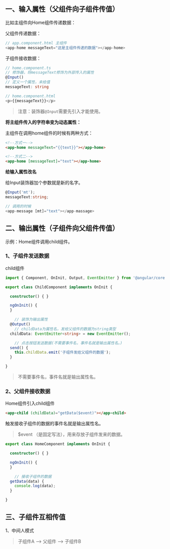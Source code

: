 ## 一、输入属性（父组件向子组件传值）

比如主组件向Home组件传递数据：

父组件传递数据：

```js
// app.component.html 主组件
<app-home messageText="这是主组件传递的数据"></app-home>
```

子组件接收数据：

```typescript
// home.component.ts
// 修饰器，将messageText修饰为外部传入的属性
@Input()
// 定义一个属性，未给值
messageText: string

// home.component.html
<p>{{messageText}}</p>
```

> 注意：装饰器`@Input`需要先引入才能使用。



**将主组件传入的字符串变为动态属性：**

主组件在调用home组件的时候有两种方式：

```html
<!--方式一-->
<app-home messageText="{{text}}"></app-home>

<!--方式二-->
<app-home [messageText]="text"></app-home>
```



**给输入属性改名**

给Input装饰器加个参数就是新的名字。

```typescript
@Input('mt');
messageText:string;

// 调用的时候
<app-message [mt]="text"></app-massage>
```



## 二、输出属性（子组件向父组件传值）

示例：Home组件调用child组件。



### 1、子组件发送数据

child组件

```typescript
import { Component, OnInit, Output, EventEmitter } from '@angular/core';

export class ChildComponent implements OnInit {

  constructor() { }

  ngOnInit() {
  }

    // 装饰为输出属性
  @Output()
    // childData为属性名，发给父组件的数据为string类型
  childData: EventEmitter<string> = new EventEmitter();

    // 点击按钮发送数据(不需要事件名，事件名就是输出属性名。)
  send() {
    this.childData.emit('子组件发给父组件的数据');
  }

}
```

> 不需要事件名，事件名就是输出属性名。



### 2、父组件接收数据

Home组件引入child组件

```html
<app-child (childData)="getData($event)"></app-child>
```

触发接收子组件的数据的事件名就是输出属性名。

> $event （是固定写法），用来存放子组件发来的数据。

```typescript
export class HomeComponent implements OnInit {

  constructor() { }

  ngOnInit() {
  }

    // 接收子组件的数据
  getData(data) {
    console.log(data);
  }

}
```



## 三、子组件互相传值

1、中间人模式

> 子组件A --> 父组件 --> 子组件B



